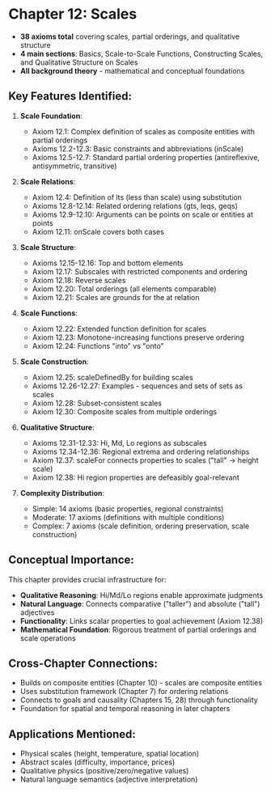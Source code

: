 # Chapter 12: Scales
- **38 axioms total** covering scales, partial orderings, and qualitative structure
- **4 main sections**: Basics, Scale-to-Scale Functions, Constructing Scales, and Qualitative Structure on Scales
- **All background theory** - mathematical and conceptual foundations

## Key Features Identified:

1. **Scale Foundation**:
    - Axiom 12.1: Complex definition of scales as composite entities with partial orderings
    - Axioms 12.2-12.3: Basic constraints and abbreviations (inScale)
    - Axioms 12.5-12.7: Standard partial ordering properties (antireflexive, antisymmetric, transitive)

2. **Scale Relations**:
    - Axiom 12.4: Definition of lts (less than scale) using substitution
    - Axioms 12.8-12.14: Related ordering relations (gts, leqs, geqs)
    - Axioms 12.9-12.10: Arguments can be points on scale or entities at points
    - Axiom 12.11: onScale covers both cases

3. **Scale Structure**:
    - Axioms 12.15-12.16: Top and bottom elements
    - Axiom 12.17: Subscales with restricted components and ordering
    - Axiom 12.18: Reverse scales
    - Axiom 12.20: Total orderings (all elements comparable)
    - Axiom 12.21: Scales are grounds for the at relation

4. **Scale Functions**:
    - Axiom 12.22: Extended function definition for scales
    - Axiom 12.23: Monotone-increasing functions preserve ordering
    - Axiom 12.24: Functions "into" vs "onto"

5. **Scale Construction**:
    - Axiom 12.25: scaleDefinedBy for building scales
    - Axioms 12.26-12.27: Examples - sequences and sets of sets as scales
    - Axiom 12.28: Subset-consistent scales
    - Axiom 12.30: Composite scales from multiple orderings

6. **Qualitative Structure**:
    - Axioms 12.31-12.33: Hi, Md, Lo regions as subscales
    - Axioms 12.34-12.36: Regional extrema and ordering relationships
    - Axiom 12.37: scaleFor connects properties to scales ("tall" → height scale)
    - Axiom 12.38: Hi region properties are defeasibly goal-relevant

7. **Complexity Distribution**:
    - Simple: 14 axioms (basic properties, regional constraints)
    - Moderate: 17 axioms (definitions with multiple conditions)
    - Complex: 7 axioms (scale definition, ordering preservation, scale construction)

## Conceptual Importance:
This chapter provides crucial infrastructure for:
- **Qualitative Reasoning**: Hi/Md/Lo regions enable approximate judgments
- **Natural Language**: Connects comparative ("taller") and absolute ("tall") adjectives
- **Functionality**: Links scalar properties to goal achievement (Axiom 12.38)
- **Mathematical Foundation**: Rigorous treatment of partial orderings and scale operations

## Cross-Chapter Connections:
- Builds on composite entities (Chapter 10) - scales are composite entities
- Uses substitution framework (Chapter 7) for ordering relations
- Connects to goals and causality (Chapters 15, 28) through functionality
- Foundation for spatial and temporal reasoning in later chapters

## Applications Mentioned:
- Physical scales (height, temperature, spatial location)
- Abstract scales (difficulty, importance, prices)
- Qualitative physics (positive/zero/negative values)
- Natural language semantics (adjective interpretation)

